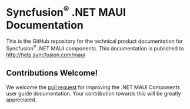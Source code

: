 # Syncfusion<sup>®</sup> .NET MAUI Documentation

This is the GitHub repository for the technical product documentation for Syncfusion<sup>®</sup> .NET MAUI components. This documentation is published to http://help.syncfusion.com/maui

## Contributions Welcome!

We welcome the [pull request](https://docs.github.com/en/github/managing-files-in-a-repository/editing-files-in-another-users-repository) for improving the .NET MAUI Components user guide documentation. Your contribution towards this will be greatly appreciated.